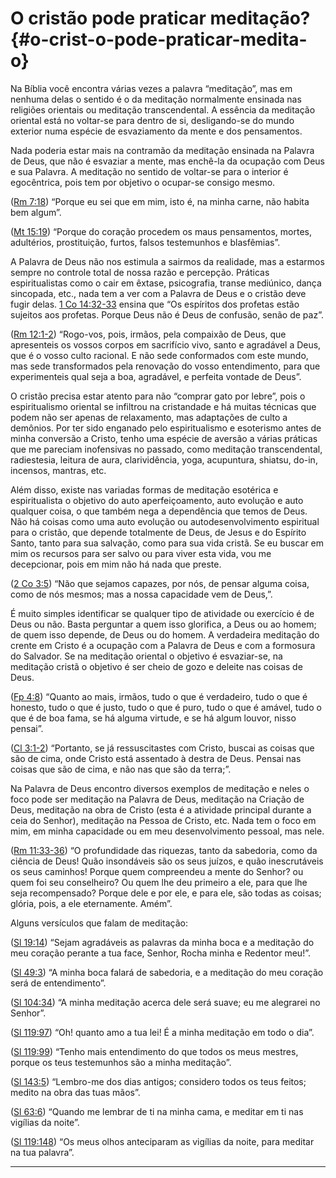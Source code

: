 # O cristão pode praticar meditação? {#o-crist-o-pode-praticar-medita-o}

Na Bíblia você encontra várias vezes a palavra “meditação”, mas em nenhuma delas o sentido é o da meditação normalmente ensinada nas religiões orientais ou meditação transcendental. A essência da meditação oriental está no voltar-se para dentro de si, desligando-se do mundo exterior numa espécie de esvaziamento da mente e dos pensamentos.

Nada poderia estar mais na contramão da meditação ensinada na Palavra de Deus, que não é esvaziar a mente, mas enchê-la da ocupação com Deus e sua Palavra. A meditação no sentido de voltar-se para o interior é egocêntrica, pois tem por objetivo o ocupar-se consigo mesmo.

([Rm 7:18](http://bibliaonline.com.br/acf/rm/7/18)) “Porque eu sei que em mim, isto é, na minha carne, não habita bem algum”.

([Mt 15:19](http://bibliaonline.com.br/acf/mt/15/19)) “Porque do coração procedem os maus pensamentos, mortes, adultérios, prostituição, furtos, falsos testemunhos e blasfêmias”.

A Palavra de Deus não nos estimula a sairmos da realidade, mas a estarmos sempre no controle total de nossa razão e percepção. Práticas espiritualistas como o cair em êxtase, psicografia, transe mediúnico, dança sincopada, etc., nada tem a ver com a Palavra de Deus e o cristão deve fugir delas. [1 Co 14:32-33](http://bibliaonline.com.br/acf/1co/14/32-33) ensina que “Os espíritos dos profetas estão sujeitos aos profetas. Porque Deus não é Deus de confusão, senão de paz”.

([Rm 12:1-2](http://bibliaonline.com.br/acf/rm/12/1-2)) “Rogo-vos, pois, irmãos, pela compaixão de Deus, que apresenteis os vossos corpos em sacrifício vivo, santo e agradável a Deus, que é o vosso culto racional. E não sede conformados com este mundo, mas sede transformados pela renovação do vosso entendimento, para que experimenteis qual seja a boa, agradável, e perfeita vontade de Deus”.

O cristão precisa estar atento para não “comprar gato por lebre”, pois o espiritualismo oriental se infiltrou na cristandade e há muitas técnicas que podem não ser apenas de relaxamento, mas adaptações de culto a demônios. Por ter sido enganado pelo espiritualismo e esoterismo antes de minha conversão a Cristo, tenho uma espécie de aversão a várias práticas que me pareciam inofensivas no passado, como meditação transcendental, radiestesia, leitura de aura, clarividência, yoga, acupuntura, shiatsu, do-in, incensos, mantras, etc.

Além disso, existe nas variadas formas de meditação esotérica e espiritualista o objetivo do auto aperfeiçoamento, auto evolução e auto qualquer coisa, o que também nega a dependência que temos de Deus. Não há coisas como uma auto evolução ou autodesenvolvimento espiritual para o cristão, que depende totalmente de Deus, de Jesus e do Espírito Santo, tanto para sua salvação, como para sua vida cristã. Se eu buscar em mim os recursos para ser salvo ou para viver esta vida, vou me decepcionar, pois em mim não há nada que preste.

([2 Co 3:5](http://bibliaonline.com.br/acf/2co/3/5)) “Não que sejamos capazes, por nós, de pensar alguma coisa, como de nós mesmos; mas a nossa capacidade vem de Deus,”.

É muito simples identificar se qualquer tipo de atividade ou exercício é de Deus ou não. Basta perguntar a quem isso glorifica, a Deus ou ao homem; de quem isso depende, de Deus ou do homem. A verdadeira meditação do crente em Cristo é a ocupação com a Palavra de Deus e com a formosura do Salvador. Se na meditação oriental o objetivo é esvaziar-se, na meditação cristã o objetivo é ser cheio de gozo e deleite nas coisas de Deus.

([Fp 4:8](http://bibliaonline.com.br/acf/fp/4/8)) “Quanto ao mais, irmãos, tudo o que é verdadeiro, tudo o que é honesto, tudo o que é justo, tudo o que é puro, tudo o que é amável, tudo o que é de boa fama, se há alguma virtude, e se há algum louvor, nisso pensai”.

([Cl 3:1-2](http://bibliaonline.com.br/acf/cl/3/1-2)) “Portanto, se já ressuscitastes com Cristo, buscai as coisas que são de cima, onde Cristo está assentado à destra de Deus. Pensai nas coisas que são de cima, e não nas que são da terra;”.

Na Palavra de Deus encontro diversos exemplos de meditação e neles o foco pode ser meditação na Palavra de Deus, meditação na Criação de Deus, meditação na obra de Cristo (esta é a atividade principal durante a ceia do Senhor), meditação na Pessoa de Cristo, etc. Nada tem o foco em mim, em minha capacidade ou em meu desenvolvimento pessoal, mas nele.

([Rm 11:33-36](http://bibliaonline.com.br/acf/rm/11/33-36)) “O profundidade das riquezas, tanto da sabedoria, como da ciência de Deus! Quão insondáveis são os seus juízos, e quão inescrutáveis os seus caminhos! Porque quem compreendeu a mente do Senhor? ou quem foi seu conselheiro? Ou quem lhe deu primeiro a ele, para que lhe seja recompensado? Porque dele e por ele, e para ele, são todas as coisas; glória, pois, a ele eternamente. Amém”.

Alguns versículos que falam de meditação:

([Sl 19:14](http://bibliaonline.com.br/acf/sl/19/14)) “Sejam agradáveis as palavras da minha boca e a meditação do meu coração perante a tua face, Senhor, Rocha minha e Redentor meu!”.

([Sl 49:3](http://bibliaonline.com.br/acf/sl/49/3)) “A minha boca falará de sabedoria, e a meditação do meu coração será de entendimento”.

([Sl 104:34](http://bibliaonline.com.br/acf/sl/104/43)) “A minha meditação acerca dele será suave; eu me alegrarei no Senhor”.

([Sl 119:97](http://bibliaonline.com.br/acf/sl/119/97)) “Oh! quanto amo a tua lei! É a minha meditação em todo o dia”.

([Sl 119:99](http://bibliaonline.com.br/acf/sl/119/99)) “Tenho mais entendimento do que todos os meus mestres, porque os teus testemunhos são a minha meditação”.

([Sl 143:5](http://bibliaonline.com.br/acf/sl/143/5)) “Lembro-me dos dias antigos; considero todos os teus feitos; medito na obra das tuas mãos”.

([Sl 63:6](http://bibliaonline.com.br/acf/sl/63/6)) “Quando me lembrar de ti na minha cama, e meditar em ti nas vigílias da noite”.

([Sl 119:148](http://bibliaonline.com.br/acf/sl/119/148)) “Os meus olhos anteciparam as vigílias da noite, para meditar na tua palavra”.

*****
